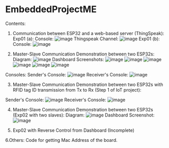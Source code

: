 # EmbeddedProjectME
 
Contents:

1. Communication between ESP32 and a web-based server (ThingSpeak):
Exp01 (a): Console: ![image](https://github.com/mukulkant-mikemighty/EmbeddedProjectME/assets/54433438/ab978428-1ab8-41a3-93a1-3c712f508f55)
           Thingspeak Channel: ![image](https://github.com/mukulkant-mikemighty/EmbeddedProjectME/assets/54433438/5bc4c685-8d31-4b5d-95c8-7b5ecde2175c)
Exp01 (b): Console: ![image](https://github.com/mukulkant-mikemighty/EmbeddedProjectME/assets/54433438/9fc92ff2-f193-4921-98ca-7a3bf6daaf59)

2. Master-Slave Communication Demonstration between two ESP32s:
Diagram: ![image](https://github.com/mukulkant-mikemighty/EmbeddedProjectME/assets/54433438/27c8b4d5-f474-436f-95e8-1fea2fdccce9)
Dashboard Screenshots:
![image](https://github.com/mukulkant-mikemighty/EmbeddedProjectME/assets/54433438/2f016591-c21e-4580-9981-56a4f45494dd)
![image](https://github.com/mukulkant-mikemighty/EmbeddedProjectME/assets/54433438/3327c4b5-0e27-4c67-bbcf-c4dd4697857e)
![image](https://github.com/mukulkant-mikemighty/EmbeddedProjectME/assets/54433438/5d2b1941-c3ec-49da-a2c0-9d3059d312e9)
![image](https://github.com/mukulkant-mikemighty/EmbeddedProjectME/assets/54433438/b1f975cf-4cb3-42e0-9d4e-ec52cf3477a8)
![image](https://github.com/mukulkant-mikemighty/EmbeddedProjectME/assets/54433438/ede2e447-e4c7-4d1f-9c66-e067d936144a)
![image](https://github.com/mukulkant-mikemighty/EmbeddedProjectME/assets/54433438/5407cfaf-a050-4cff-bc36-4958069573be)

Consoles: 
Sender's Console: ![image](https://github.com/mukulkant-mikemighty/EmbeddedProjectME/assets/54433438/4b736d81-9574-45fa-b866-0ee3cac19bae)
Receiver's Console: ![image](https://github.com/mukulkant-mikemighty/EmbeddedProjectME/assets/54433438/4fd30c86-ef38-4997-a4a9-6e503c364067)
 
3. Master-Slave Communication Demonstration between two ESP32s with RFID tag ID transmission from Tx to Rx (Step 1 of IoT project):

Sender's Console: ![image](https://github.com/mukulkant-mikemighty/EmbeddedProjectME/assets/54433438/2f028e10-71ea-4077-bd85-2925e04bf05e)
Receiver's Console: ![image](https://github.com/mukulkant-mikemighty/EmbeddedProjectME/assets/54433438/5f359969-30bf-4dab-bf37-2aa80a5121e1)

4. Master-Slave Communication Demonstration between two ESP32s (Exp02 with two slaves):
Diagram: ![image](https://github.com/mukulkant-mikemighty/EmbeddedProjectME/assets/54433438/27c8b4d5-f474-436f-95e8-1fea2fdccce9)
Dashboard Screenshot:
![image](https://github.com/mukulkant-mikemighty/EmbeddedProjectME/assets/54433438/8c185e11-8b9f-4229-81b5-8fe14d8affc5)

5. Exp02 with Reverse Control from Dashboard (Incomplete)

6.Others:
Code for getting Mac Address of the board.
